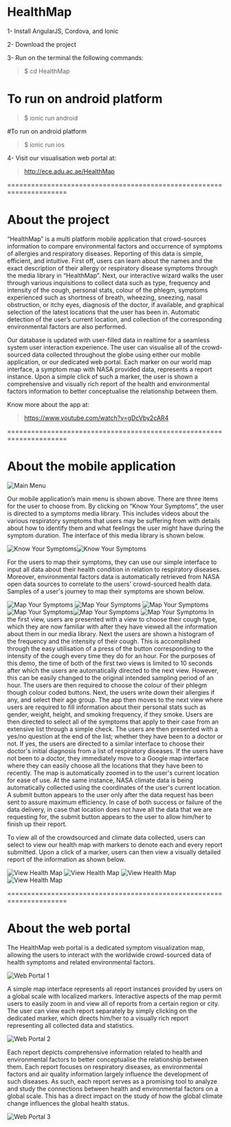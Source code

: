 # HealthMap
1- Install AngularJS, Cordova, and Ionic

2- Download the project

3- Run on the terminal the following commands:

> $ cd HealthMap 

# To run on android platform
> $ ionic run android

#To run on android platform
> $ ionic run ios

4- Visit our visualisation web portal at: 
> http://ece.adu.ac.ae/HealthMap

=====================================================================

# About the project
“HealthMap” is a multi platform mobile application that crowd-sources information to compare environmental factors and occurrence of 
symptoms of allergies and respiratory diseases. Reporting of this data is simple, efficient, and intuitive. First off, users can learn 
about the names and the exact description of their allergy or respiratory disease symptoms through the media library in “HealthMap”. 
Next, our interactive wizard walks the user through various inquisitions to collect data such as type, frequency and intensity of the 
cough, personal stats, colour of the phlegm, symptoms experienced such as shortness of breath, wheezing, sneezing, nasal obstruction, or 
itchy eyes, diagnosis of the doctor, if available, and graphical selection of the latest locations that the user has been in. Automatic 
detection of the user’s current location, and collection of the corresponding environmental factors are also performed.

Our database is updated with user-filled data in realtime for a seamless system user interaction experience. The user can visualise all of the crowd-sourced data collected throughout the globe using either our mobile application, or our dedicated web portal. Each marker on our world map interface, a symptom map with NASA provided data, represents a report instance. Upon a simple click of such a marker, the user is shown a comprehensive and visually rich report of the health and environmental factors information to better conceptualise the relationship between them.

Know more about the app at: 
> https://www.youtube.com/watch?v=gDcVby2cAR4

=====================================================================

# About the mobile application
<span style='align: center;'><img align="center" src="/../master/readmeScreenshots/mobileApp/main.png?raw=true" alt="Main Menu"></span>

<!--![Main Menu](/../master/readmeScreenshots/mobileApp/main.png?raw=true "Main Menu")-->

Our mobile application’s main menu is shown above. There are three items for the user to choose from. By clicking on “Know Your Symptoms”, the user is directed to a symptoms media library. This includes videos about the various respiratory symptoms that users may be suffering from with details about how to identify them and what feelings the user might have during the symptom duration. The interface of this media library is shown below.

<img align="center" src="/../master/readmeScreenshots/mobileApp/tab11.png?raw=true" alt="Know Your Symptoms"><img align="center" src="/../master/readmeScreenshots/mobileApp/tab11.png?raw=true" alt="Know Your Symptoms">

<!--![Know Your Symptoms](/../master/readmeScreenshots/mobileApp/tab11.png?raw=true "Know Your Symptoms") ![Know Your Symptoms](/../master/readmeScreenshots/mobileApp/tab12.png?raw=true "Know Your Symptoms")-->

For the users to map their symptoms, they can use our simple interface to input all data about their health condition in relation to respiratory diseases. Moreover, environmental factors data is automatically retrieved from NASA open data sources to correlate to the users' crowd-sourced health data. Samples of a user's journey to map their symptoms are shown below.

![Map Your Symptoms](/../master/readmeScreenshots/mobileApp/tab21.png?raw=true "Map Your Symptoms") ![Map Your Symptoms](/../master/readmeScreenshots/mobileApp/tab22.png?raw=true "Map Your Symptoms") ![Map Your Symptoms](/../master/readmeScreenshots/mobileApp/tab23.png?raw=true "Map Your Symptoms") ![Map Your Symptoms](/../master/readmeScreenshots/mobileApp/tab24.png?raw=true "Map Your Symptoms")![Map Your Symptoms](/../master/readmeScreenshots/mobileApp/tab25.png?raw=true "Map Your Symptoms") ![Map Your Symptoms](/../master/readmeScreenshots/mobileApp/tab26.png?raw=true "Map Your Symptoms")
In the first view, users are presented with a view to choose their cough type, which they are now familiar with after they have viewed all the information about them in our media library. Next the users are shown a histogram of the frequency and the intensity of their cough. This is accomplished through the easy utilisation of a press of the button corresponding to the intensity of the cough every time they do for an hour. For the purposes of this demo, the time of both of the first two views is limited to 10 seconds after which the users are automatically directed to the next view. However, this can be easily changed to the original intended sampling period of an hour. The users are then required to choose the colour of their phlegm though colour coded buttons. Next, the users write down their allergies if any, and select their age group. The app then moves to the next view where users are required to fill information about their personal stats such as gender, weight, height, and smoking frequency, if they smoke. Users are then directed to select all of the symptoms that apply to their case from an extensive list through a simple check. The users are then presented with a yes/no question at the end of the list; whether they have been to a doctor or not. If yes, the users are directed to a similar interface to choose their doctor's initial diagnosis from a list of respiratory diseases. If the users have not been to a doctor, they immediately move to a Google map interface where they can easily choose all the locations that they have been to recently. The map is automatically zoomed in to the user's current location for ease of use. At the same instance, NASA climate data is being automatically collected using the coordinates of the user's current location. A submit button appears to the user only after the data request has been sent to assure maximum efficiency. In case of both success or failure of the data delivery, in case that location does not have all the data that we are requesting for, the submit button appears to the user to allow him/her to finish up their report.


To view all of the crowdsourced and climate data collected, users can select to view our health map with markers to denote each and every report submitted. Upon a click of a marker, users can then view a visually detailed report of the information as shown below.

![View Health Map](/../master/readmeScreenshots/mobileApp/tab31.png?raw=true "View Health Map") 
![View Health Map](/../master/readmeScreenshots/mobileApp/tab32.png?raw=true "View Health Map")
![View Health Map](/../master/readmeScreenshots/mobileApp/tab33.png?raw=true "View Health Map") 
![View Health Map](/../master/readmeScreenshots/mobileApp/tab34.png?raw=true "View Health Map")

=====================================================================

# About the web portal

The HealthMap web portal is a dedicated symptom visualization map, allowing the users to interact with the worldwide crowd-sourced data of health symptoms and related environmental factors. 

![Web Portal 1](/../master/readmeScreenshots/websiteMainPageScreenshot.png?raw=true "Main page")

A simple map interface represents all report instances provided by users on a global scale with localized markers. Interactive aspects of the map permit users to easily zoom in and view all of reports from a certain region or city. The user can view each report separately by simply clicking on the dedicated marker, which directs him/her to a visually rich report representing all collected data and statistics.

![Web Portal 2](/../master/readmeScreenshots/webPortal2.png?raw=true "Symptom map")

Each report depicts comprehensive information related to health and environmental factors to better conceptualise the relationship between them. Each report focuses on respiratory diseases, as environmental factors and air quality information largely influence the development of such diseases. As such, each report serves as a promising tool to analyze and study the connections between health and environmental factors on a global scale. This has a direct impact on the study of how the global climate change influences the global health status. 

![Web Portal 3](/../master/readmeScreenshots/webPortal3.png?raw=true "Generated report")



